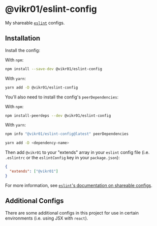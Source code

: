 # @vikr01/eslint-config

My shareable [`eslint`](https://github.com/eslint/eslint) configs.

## Installation

Install the config:

With `npm`:

```bash
npm install --save-dev @vikr01/eslint-config
```

With `yarn`:

```bash
yarn add -D @vikr01/eslint-config
```

You'll also need to install the config's `peerDependencies`:

With `npm`:

```bash
npm install-peerdeps --dev @vikr01/eslint-config
```

With `yarn`:

```bash
npm info "@vikr01/eslint-config@latest" peerDependencies

yarn add -D <dependency-name>
```

Then add `@vikr01` to your "extends" array in your `eslint` config file (i.e. `.eslintrc` or the `eslintConfig` key in your `package.json`):

```json
{
  "extends": ["@vikr01"]
}
```

For more information, see [`eslint`'s documentation on shareable configs](https://eslint.org/docs/developer-guide/shareable-configs).

## Additional Configs

There are some additional configs in this project for use in certain environments (i.e. using JSX with `react`).

